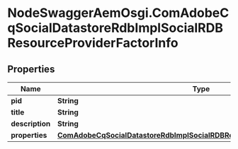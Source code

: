 # NodeSwaggerAemOsgi.ComAdobeCqSocialDatastoreRdbImplSocialRDBResourceProviderFactorInfo

## Properties

Name | Type | Description | Notes
------------ | ------------- | ------------- | -------------
**pid** | **String** |  | [optional] 
**title** | **String** |  | [optional] 
**description** | **String** |  | [optional] 
**properties** | [**ComAdobeCqSocialDatastoreRdbImplSocialRDBResourceProviderFactorProperties**](ComAdobeCqSocialDatastoreRdbImplSocialRDBResourceProviderFactorProperties.md) |  | [optional] 


